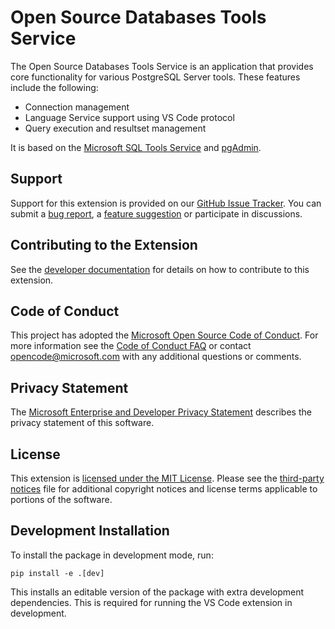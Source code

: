 # Open Source Databases Tools Service 
The Open Source Databases Tools Service is an application that provides core functionality for various PostgreSQL Server tools.  These features include the following:
* Connection management
* Language Service support using VS Code protocol
* Query execution and resultset management

It is based on the [Microsoft SQL Tools Service](https://github.com/Microsoft/sqltoolsservice) and [pgAdmin](https://www.pgadmin.org).

## Support
Support for this extension is provided on our [GitHub Issue Tracker]. You can submit a [bug report], a [feature suggestion] or participate in discussions.

## Contributing to the Extension
See the [developer documentation] for details on how to contribute to this extension.

## Code of Conduct
This project has adopted the [Microsoft Open Source Code of Conduct]. For more information see the [Code of Conduct FAQ] or contact [opencode@microsoft.com] with any additional questions or comments.

## Privacy Statement
The [Microsoft Enterprise and Developer Privacy Statement] describes the privacy statement of this software.

## License
This extension is [licensed under the MIT License]. Please see the [third-party notices] file for additional copyright notices and license terms applicable to portions of the software.

## Development Installation

To install the package in development mode, run:

    pip install -e .[dev]

This installs an editable version of the package with extra development dependencies.
This is required for running the VS Code extension in development.

[GitHub Issue Tracker]:https://github.com/Microsoft/pgtoolsservice/issues
[bug report]:https://github.com/Microsoft/pgtoolsservice/issues/new?labels=bug
[feature suggestion]:https://github.com/Microsoft/pgtoolsservice/issues/new?labels=feature-request
[developer documentation]:https://github.com/Microsoft/pgtoolsservice/wiki/How-to-Contribute
[Microsoft Enterprise and Developer Privacy Statement]:https://go.microsoft.com/fwlink/?LinkId=786907&lang=en7
[licensed under the MIT License]:https://github.com/Microsoft/pgtoolsservice/blob/master/License.txt
[third-party notices]: https://github.com/Microsoft/pgtoolsservice/blob/master/ThirdPartyNotices.txt
[Microsoft Open Source Code of Conduct]:https://opensource.microsoft.com/codeofconduct/
[Code of Conduct FAQ]:https://opensource.microsoft.com/codeofconduct/faq/
[opencode@microsoft.com]:mailto:opencode@microsoft.com
